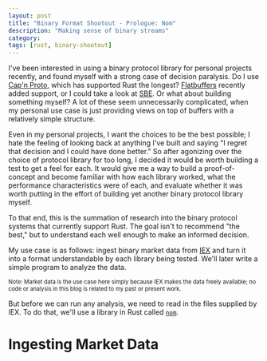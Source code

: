 ```yaml
---
layout: post
title: "Binary Format Shootout - Prologue: Nom"
description: "Making sense of binary streams"
category: 
tags: [rust, binary-shootout]
---
```


I've been interested in using a binary protocol library for personal projects recently,
and found myself with a strong case of decision paralysis. Do I use
[Cap'n Proto](https://capnproto.org/), which has supported Rust the longest?
[Flatbuffers](https://google.github.io/flatbuffers) recently added support,
or I could take a look at [SBE](https://github.com/real-logic/simple-binary-encoding).
Or what about building something myself? A lot of these seem unnecessarily
complicated, when my personal use case is just providing views on top of
buffers with a relatively simple structure.

Even in my personal projects, I want the choices to be the best possible;
I hate the feeling of looking back at anything I've built and saying "I regret
that decision and I could have done better." So after agonizing over the choice
of protocol library for too long, I decided it would be worth building a test
to get a feel for each. It would give me a way to build a proof-of-concept
and become familiar with how each library worked, what the performance
characteristics were of each, and evaluate whether it was worth putting
in the effort of building yet another binary protocol library myself.

To that end, this is the summation of research into the binary protocol
systems that currently support Rust. The goal isn't to recommend "the best,"
but to understand each well enough to make an informed decision.

My use case is as follows: ingest binary market data from
[IEX](https://iextrading.com/trading/market-data/) and turn it into
a format understandable by each library being tested. We'll later
write a simple program to analyze the data.

<span style="font-size: .8em">Note: Market data is the use case here
simply because IEX makes the data freely available; no code or analysis
in this blog is related to my past or present work.</span>

But before we can run any analysis, we need to read in the files
supplied by IEX. To do that, we'll use a library in Rust
called [`nom`](https://docs.rs/nom/5.0.1/nom/).

# Ingesting Market Data
